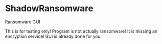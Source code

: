 # ShadowRansomware
Ransomware GUI

This is for testing only!
Program is not actually ransomware!  It is missing an encryption service!
GUI is already done for you.

